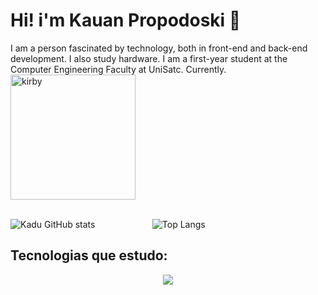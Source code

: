 # Hi! i'm Kauan Propodoski 👋

<div style="display:inline-block">                
I am a person fascinated by technology, both in front-end and back-end development. I also study hardware. I am a first-year student at the Computer Engineering Faculty at UniSatc. Currently.
<img align="rigth" alt="kirby" src="https://cdn.wikirby.com/thumb/1/10/KRtDLD_Sleep.png/1200px-KRtDLD_Sleep.png" width="200px" heitgh="200px" /><br/>
<div/><br/>

![Kadu GitHub stats](https://github-readme-stats.vercel.app/api?username=KaduTroloski&show_icons=true&theme=synthwave) &ensp; &ensp; &ensp; &ensp; &ensp; &ensp; &ensp; &ensp; ![Top Langs](https://github-readme-stats.vercel.app/api/top-langs/?username=KaduTroloski)

## Tecnologias que estudo:
<p align="center">
  <a href="https://skillicons.dev">
    <img src="https://skillicons.dev/icons?i=git,html,css,ts,postgres,react,nodejs,unity,docker,tailwind,firebase,nextjs,threejs,sass,dynamodb&perline=5" />
  </a>
</p>

